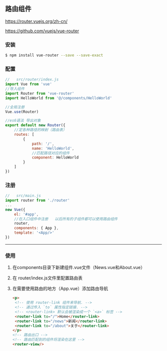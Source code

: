 ## 路由组件

<https://router.vuejs.org/zh-cn/> 

<https://github.com/vuejs/vue-router> 

### 安装

```bash
$ npm install vue-router --save --save-exact
```

###  配置

```javascript
//   src/router/index.js
import Vue from 'vue'
//导入组件
import Router from 'vue-router'
import HelloWorld from '@/components/HelloWorld'

//全局注册
Vue.use(Router)

//es6语法 导出对象
export default new Router({
    //定各种路径的映射（路由表）
    routes: [
        {
            path: '/',
            name: 'HelloWorld',
            //匹配路径对应的组件
            component: HelloWorld
        }
    ]
})
```

### 注册

```javascript
//   src/main.js
import router from './router'
...
new Vue({
    el: '#app',
    //在入口组件中注册   以后所有的子组件都可以使用路由组件 
    router,
    components: { App },
    template: '<App/>'
})
```

---

### 使用

1. 在components目录下新建组件.vue文件（News.vue和About.vue）

2. 在 router/index.js文件里配置路由表

3. 在需要使用路由的地方（App.vue）添加路由导航

   ```html
   <p>
    <!-- 使用 router-link 组件来导航. -->
    <!-- 通过传入 `to` 属性指定链接. -->
    <!-- <router-link> 默认会被渲染成一个 `<a>` 标签 -->
    <router-link to="/">Home</router-link>
    <router-link to="/news">新闻</router-link>
    <router-link to="/about">关于</router-link>
   </p>
   <!-- 路由出口 -->
   <!-- 路由匹配到的组件将渲染在这里 -->
   <router-view/>
   ```

   

